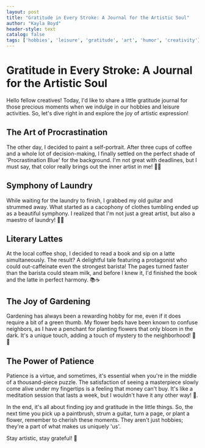 ```yaml
---
layout: post
title: "Gratitude in Every Stroke: A Journal for the Artistic Soul"
author: "Kayla Boyd"
header-style: text
catalog: false
tags: ['hobbies', 'leisure', 'gratitude', 'art', 'humor', 'creativity']
---
```


# Gratitude in Every Stroke: A Journal for the Artistic Soul

Hello fellow creatives! Today, I'd like to share a little gratitude journal for those precious moments when we indulge in our hobbies and leisure activities. So, let's dive right in and explore the joy of artistic expression!

## The Art of Procrastination
The other day, I decided to paint a self-portrait. After three cups of coffee and a whole lot of decision-making, I finally settled on the perfect shade of 'Procrastination Blue' for the background. I'm not great with deadlines, but I must say, that color really brings out the inner artist in me! 🎨😅

## Symphony of Laundry
While waiting for the laundry to finish, I grabbed my old guitar and strummed away. What started as a cacophony of clothes tumbling ended up as a beautiful symphony. I realized that I'm not just a great artist, but also a maestro of laundry! 👕🎼

## Literary Lattes
At the local coffee shop, I decided to read a book and sip on a latte simultaneously. The result? A delightful tale featuring a protagonist who could out-caffeinate even the strongest barista! The pages turned faster than the barista could steam milk, and before I knew it, I'd finished the book and the latte in perfect harmony. 📚☕

## The Joy of Gardening
Gardening has always been a rewarding hobby for me, even if it does require a bit of a green thumb. My flower beds have been known to confuse neighbors, as I have a penchant for planting flowers that only bloom in the dark. It's a unique touch, adding a touch of mystery to the neighborhood! 🌹✨

## The Power of Patience
Patience is a virtue, and sometimes, it's essential when you're in the middle of a thousand-piece puzzle. The satisfaction of seeing a masterpiece slowly come alive under my fingertips is a feeling that money can't buy. It's like a meditation session that lasts a week, but I wouldn't have it any other way! 🧩.

In the end, it's all about finding joy and gratitude in the little things. So, the next time you pick up a paintbrush, strum a guitar, turn a page, or plant a flower, remember to cherish these moments. They aren't just hobbies; they're a part of what makes us uniquely 'us'.

Stay artistic, stay grateful! 🌟